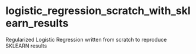 # logistic_regression_scratch_with_sklearn_results
Regularized Logistic Regression written from scratch to reproduce SKLEARN results
